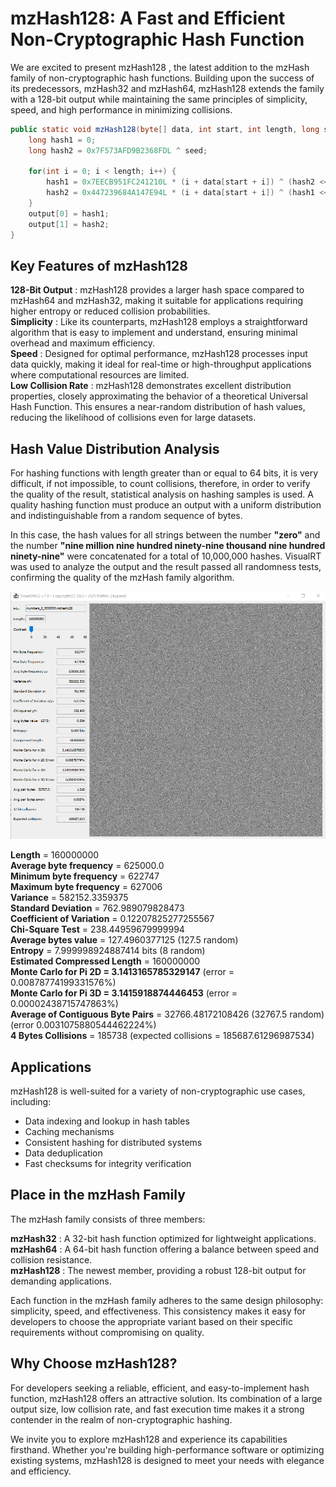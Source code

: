 
# mzHash128: A Fast and Efficient Non-Cryptographic Hash Function
We are excited to present mzHash128 , the latest addition to the mzHash family of non-cryptographic hash functions. Building upon the success of its predecessors, mzHash32 and mzHash64, mzHash128 extends the family with a 128-bit output while maintaining the same principles of simplicity, speed, and high performance in minimizing collisions.

```java
public static void mzHash128(byte[] data, int start, int length, long seed, long[] output) {
	long hash1 = 0;
	long hash2 = 0x7F573AFD9B2368FDL ^ seed;
	
	for(int i = 0; i < length; i++) {
		hash1 = 0x7EECB951FC241210L * (i + data[start + i]) ^ (hash2 << 2) ^ (hash2 >>> 2);
		hash2 = 0x447239684A147E94L * (i + data[start + i]) ^ (hash1 << 2) ^ (hash1 >>> 2);
	}
	output[0] = hash1;
	output[1] = hash2;
}
```
## Key Features of mzHash128
**128-Bit Output** : mzHash128 provides a larger hash space compared to mzHash64 and mzHash32, making it suitable for applications requiring higher entropy or reduced collision probabilities.  
**Simplicity** : Like its counterparts, mzHash128 employs a straightforward algorithm that is easy to implement and understand, ensuring minimal overhead and maximum efficiency.  
**Speed** : Designed for optimal performance, mzHash128 processes input data quickly, making it ideal for real-time or high-throughput applications where computational resources are limited.  
**Low Collision Rate** : mzHash128 demonstrates excellent distribution properties, closely approximating the behavior of a theoretical Universal Hash Function. This ensures a near-random distribution of hash values, reducing the likelihood of collisions even for large datasets.  

## Hash Value Distribution Analysis
For hashing functions with length greater than or equal to 64 bits, it is very difficult, if not impossible, to count collisions, therefore, in order to verify the quality of the result, statistical analysis on hashing samples is used. A quality hashing function must produce an output with a uniform distribution and indistinguishable from a random sequence of bytes.

In this case, the hash values ​​for all strings between the number **"zero"** and the number **"nine million nine hundred ninety-nine thousand nine hundred ninety-nine"** were concatenated for a total of 10,000,000 hashes. VisualRT was used to analyze the output and the result passed all randomness tests, confirming the quality of the mzHash family algorithm.

![Alt Text](https://raw.githubusercontent.com/matteo65/mzHash128/main/Resource/mzhash128output.png)

**Length** = 160000000  
**Average byte frequency** = 625000.0  
**Minimum byte frequency** = 622747  
**Maximum byte frequency** = 627006  
**Variance** = 582152.3359375  
**Standard Deviation** = 762.989079828473  
**Coefficient of Variation** = 0.12207825277255567  
**Chi-Square Test** = 238.44959679999994  
**Average bytes value** = 127.4960377125 (127.5 random)  
**Entropy** = 7.999998924887414 bits (8 random)  
**Estimated Compressed Length** = 160000000  
**Monte Carlo for Pi 2D = 3.1413165785329147** (error = 0.00878774199331576%)  
**Monte Carlo for Pi 3D = 3.1415918874446453** (error = 0.00002438715747863%)  
**Average of Contiguous Byte Pairs** = 32766.48172108426 (32767.5 random) (error 0.0031075880544462224%)  
**4 Bytes Collisions** = 185738 (expected collisions = 185687.61296987534)  

## Applications
mzHash128 is well-suited for a variety of non-cryptographic use cases, including:

- Data indexing and lookup in hash tables
- Caching mechanisms
- Consistent hashing for distributed systems
- Data deduplication
- Fast checksums for integrity verification

## Place in the mzHash Family
The mzHash family consists of three members:

**mzHash32** : A 32-bit hash function optimized for lightweight applications.   
**mzHash64** : A 64-bit hash function offering a balance between speed and collision resistance.   
**mzHash128** : The newest member, providing a robust 128-bit output for demanding applications.   

Each function in the mzHash family adheres to the same design philosophy: simplicity, speed, and effectiveness. This consistency makes it easy for developers to choose the appropriate variant based on their specific requirements without compromising on quality.   

## Why Choose mzHash128?
For developers seeking a reliable, efficient, and easy-to-implement hash function, mzHash128 offers an attractive solution. Its combination of a large output size, low collision rate, and fast execution time makes it a strong contender in the realm of non-cryptographic hashing.

We invite you to explore mzHash128 and experience its capabilities firsthand. Whether you're building high-performance software or optimizing existing systems, mzHash128 is designed to meet your needs with elegance and efficiency.
